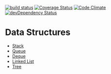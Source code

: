 [![build status](https://secure.travis-ci.org/lucianlature/data-structures.png)](http://travis-ci.org/lucianlature/data-structures)
[![Coverage Status](https://coveralls.io/repos/lucianlature/data-structures/badge.png)](https://coveralls.io/r/lucianlature/data-structures)
[![Code Climate](https://codeclimate.com/github/lucianlature/data-structures.png)](https://codeclimate.com/github/lucianlature/data-structures)
[![devDependency Status](https://david-dm.org/lucianlature/data-structures/dev-status.svg)](https://david-dm.org/lucianlature/data-structures#info=devDependencies)

Data Structures
===============

  * [Stack](https://github.com/lucianlature/data-structures/tree/master/examples/stack)
  * [Queue](https://github.com/lucianlature/data-structures/tree/master/examples/queue)
  * [Deque](https://github.com/lucianlature/data-structures/tree/master/examples/deque)
  * [Linked List](https://github.com/lucianlature/data-structures/tree/master/examples/linkedlist)
  * [Tree](https://github.com/lucianlature/data-structures/tree/master/examples/tree)

